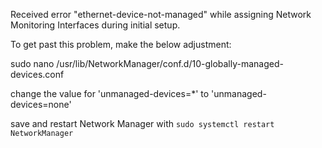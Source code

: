 Received error "ethernet-device-not-managed" while assigning Network Monitoring Interfaces during initial setup.  

To get past this problem, make the below adjustment:

sudo nano /usr/lib/NetworkManager/conf.d/10-globally-managed-devices.conf

change the value for 'unmanaged-devices=*' to 'unmanaged-devices=none'

save and restart Network Manager with ```sudo systemctl restart NetworkManager```
